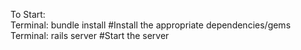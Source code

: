 To Start:      
Terminal: bundle install          #Install the appropriate dependencies/gems
Terminal: rails server            #Start the server
